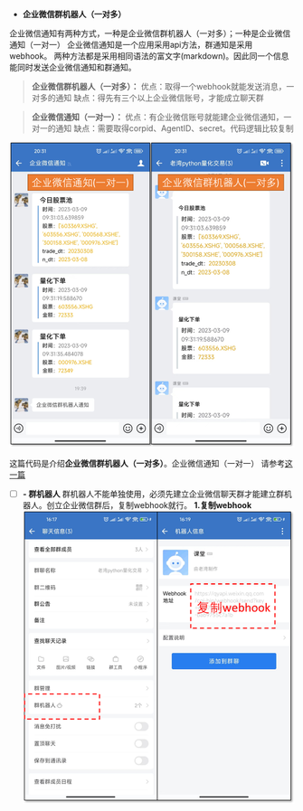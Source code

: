  - **企业微信群机器人（一对多）**

企业微信通知有两种方式，一种是企业微信群机器人（一对多）；一种是企业微信通知（一对一）
企业微信通知是一个应用采用api方法，群通知是采用webhook。
两种方法都是采用相同语法的富文字(markdown)。因此同一个信息能同时发送企业微信通知和群通知。

> **企业微信群机器人（一对多）：**
优点：取得一个webhook就能发送消息，一对多的通知
缺点：得先有三个以上企业微信账号，才能成立聊天群

> **企业微信通知（一对一）：**
优点：有企业微信账号就能建企业微信通知，一对一的通知
缺点：需要取得corpid、AgentID、secret。代码逻辑比较复制


![enter image description here](https://raw.githubusercontent.com/litonchen/wx_bot/main/png/bot_demo.png)


这篇代码是介绍**企业微信群机器人（一对多）**。企业微信通知（一对一） 请参考[这一篇](https://github.com/litonchen/qywx)


 - [ ] **- 群机器人**
群机器人不能单独使用，必须先建立企业微信聊天群才能建立群机器人。创立企业微信群后，复制webhook就行。
**1.复制webhook**
![enter image description here](https://raw.githubusercontent.com/litonchen/wx_bot/main/png/6.webhook.png)
